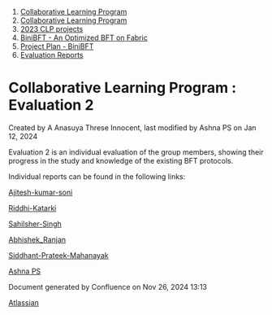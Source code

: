 1. [Collaborative Learning Program](index.html)
2. [Collaborative Learning Program](Collaborative-Learning-Program_20283412.html)
3. [2023 CLP projects](2023-CLP-projects_20295338.html)
4. [BiniBFT - An Optimized BFT on Fabric](BiniBFT---An-Optimized-BFT-on-Fabric_20283476.html)
5. [Project Plan - BiniBFT](Project-Plan---BiniBFT_20283487.html)
6. [Evaluation Reports](Evaluation-Reports_20293727.html)

# Collaborative Learning Program : Evaluation 2

Created by A Anasuya Threse Innocent, last modified by Ashna PS on Jan 12, 2024

Evaluation 2 is an individual evaluation of the group members, showing their progress in the study and knowledge of the existing BFT protocols.

Individual reports can be found in the following links:

[Ajitesh-kumar-soni](Ajitesh-kumar-soni_20293888.html)

[Riddhi-Katarki](Riddhi-Katarki_20293884.html)

[Sahilsher-Singh](Sahilsher-Singh_20293869.html)

[Abhishek\_Ranjan](Abhishek_Ranjan_20293923.html)

[Siddhant-Prateek-Mahanayak](Siddhant-Prateek-Mahanayak_20293917.html)

[Ashna PS](https://lf-hyperledger.atlassian.net/wiki/people/712020:3e42b48d-3ac2-4143-97b8-58b29768cece?ref=confluence) 

Document generated by Confluence on Nov 26, 2024 13:13

[Atlassian](http://www.atlassian.com/)
